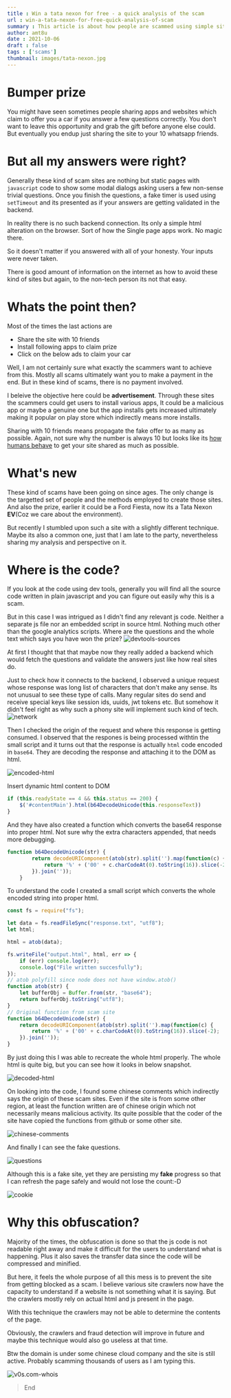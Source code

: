 ```yaml
---
title : Win a tata nexon for free - a quick analysis of the scam
url : win-a-tata-nexon-for-free-quick-analysis-of-scam
summary : This article is about how people are scammed using simple sites and understanding a new technique that scammers employ to prevent fraud detection.
author: amt8u
date : 2021-10-06
draft : false
tags : ['scams']
thumbnail: images/tata-nexon.jpg
---
```


# Bumper prize
You might have seen sometimes people sharing apps and websites which claim to offer you a car if you answer a few questions correctly. You don't want to leave this opportunity and grab the gift before anyone else could. But eventually you endup just sharing the site to your 10 whatsapp friends.

# But all my answers were right?
Generally these kind of scam sites are nothing but static pages with  `javascript` code to show some modal dialogs asking users a few non-sense trivial questions. Once you finish the questions, a fake timer is used using `setTimeout` and its presented as if your answers are getting validated in the backend.

In reality there is no such backend connection. Its only a simple html alteration on the browser. Sort of how the Single page apps work. No magic there.

So it doesn't matter if you answered with all of your honesty. Your inputs were never taken.

There is good amount of information on the internet as how to avoid these kind of sites but again, to the non-tech person its not that easy.

# Whats the point then?
Most of the times the last actions are
* Share the site with 10 friends
* Install following apps to claim prize
* Click on the below ads to claim your car

Well, I am not certainly sure what exactly the scammers want to achieve from this. Mostly all scams ultimately want you to make a payment in the end. But in these kind of scams, there is no payment involved.

I beleive the objective here could be **advertisement**. Through these sites the scammers could get users to install various apps, It could be a malicious app or maybe a genuine one but the app installs gets increased ultimately making it popular on play store which indirectly means more installs.

Sharing with 10 friends means propagate the fake offer to as many as possible. Again, not sure why the number is always 10 but looks like its [how humans behave](https://www.goodtherapy.org/blog/psychology-facts/how-many-friends-does-average-person-have-0208197) to get your site shared as much as possible.

# What's new
These kind of scams have been going on since ages. The only change is the targetted set of people and the methods employed to create those sites. And also the prize, earlier it could be a Ford Fiesta, now its a Tata Nexon **EV**(Coz we care about the environment).

But recently I stumbled upon such a site with a slightly different technique. Maybe its also a common one, just that I am late to the party, nevertheless sharing my analysis and perspective on it.

# Where is the code?
If you look at the code using dev tools, generally you will find all the source code written in plain javascript and you can figure out easily why this is a scam. 

But in this case I was intrigued as I didn't find any relevant js code. Neither a separate js file nor an embedded script in source html. Nothing much other than the google analytics scripts. Where are the questions and the whole text which says you have won the prize?
![devtools-sources](./images/sources.png)

At first I thought that that maybe now they really added a backend which would fetch the questions and validate the answers just like how real sites do.

Just to check how it connects to the backend, I observed a unique request whose response was long list of characters that don't make any sense. Its not unusual to see these type of calls. Many regular sites do send and receive special keys like session ids, uuids, jwt tokens etc. But somehow it didn't feel right as why such a phony site will implement such kind of tech.
![network](./images/network.png)

Then I checked the origin of the request and where this response is getting consumed. I observed that the respones is being processed withtin the small script and it turns out that the response is actually `html` code encoded in `base64`. They are decoding the response and attaching it to the DOM as html.

![encoded-html](./images/encoded-html.png)

Insert dynamic html content to DOM
```js
if (this.readyState == 4 && this.status == 200) {
    $('#contentMain').html(b64DecodeUnicode(this.responseText))
}
```

And they have also created a function which converts the base64 response into proper html. Not sure why the extra characters appended, that needs more debugging.
```js
function b64DecodeUnicode(str) {
        return decodeURIComponent(atob(str).split('').map(function(c) {
            return '%' + ('00' + c.charCodeAt(0).toString(16)).slice(-2);
        }).join(''));
    }
```

To understand the code I created a small script which converts the whole encoded string into proper html.

```js
const fs = require("fs");

let data = fs.readFileSync("response.txt", "utf8");
let html;

html = atob(data);

fs.writeFile("output.html", html, err => {
    if (err) console.log(err);
    console.log("File written succesfully");
});
// atob polyfill since node does not have window.atob()
function atob(str) {
    let bufferObj = Buffer.from(str, "base64");
    return bufferObj.toString("utf8");
}
// Original function from scam site
function b64DecodeUnicode(str) {
    return decodeURIComponent(atob(str).split('').map(function(c) {
        return '%' + ('00' + c.charCodeAt(0).toString(16)).slice(-2);
    }).join(''));
}
```

By just doing this I was able to recreate the whole html properly. The whole html is quite big, but you can see how it looks in below snapshot.

![decoded-html](./images/decoded-html.png)

On looking into the code, I found some chinese comments which indirectly says the origin of these scam sites. Even if the site is from some other region, at least the function written are of chinese origin which not necessarily means malicious activity. Its quite possible that the coder of the site have copied the functions from github or some other site.

![chinese-comments](./images/chinese-comments.png)

And finally I can see the fake questions.

![questions](./images/questions.png)

Although this is a fake site, yet they are persisting my **fake** progress so that I can refresh the page safely and would not lose the count:-D

![cookie](./images/cookie.png)

# Why this obfuscation?
Majority of the times, the obfuscation is done so that the js code is not readable right away and make it difficult for the users to understand what is happening. Plus it also saves the transfer data since the code will be compressed and minified.

But here, it feels the whole purpose of all this mess is to prevent the site from getting blocked as a scam. I believe various site crawlers now have the capacity to understand if a website is not something what it is saying. But the crawlers mostly rely on actual html and js present in the page.

With this technique the crawlers may not be able to determine the contents of the page.

Obviously, the crawlers and fraud detection will improve in future and maybe this technique would also go useless at that time.

Btw the domain is under some chinese cloud company and the site is still active. Probably scamming thousands of users as I am typing this.

![v0s.com-whois](./images/cookie.png)

> End

